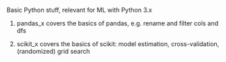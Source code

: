 Basic Python stuff, relevant for ML with Python 3.x

1) pandas_x covers the basics of pandas, e.g. rename and filter cols and dfs

2) scikit_x covers the basics of scikit: model estimation, cross-validation, (randomized) grid search

